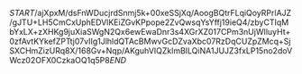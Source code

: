 $START$/ajXpxM/dsFnWDucjrdSnmj5k+00xeSSjXq/AoogBQtrFLqiQoyRPrlAJZ/gJTU+LH5CmCxUphEDVlKEiZGvKPpope2ZvQwsqYsYffj19ieQ4/zbyCTIqMbYxLX+zXHKg9juXiaSWgN2Qx6ewEwaDnr3s4XGrXZ017CPm3nUjWIluyHt+0zfAvtKYkefZPTtj07vIIg1JlhldQTAcBMwvGcDZvaXbc07RzDqCUZpZMcq+SjSXCHmZizURq8X/168Gv+Nqp/AKguhVIQZklmBILQiNA1JUJZ3fxLP15no2doVWcz02OFX0CzkaOQ1q5P8$END$